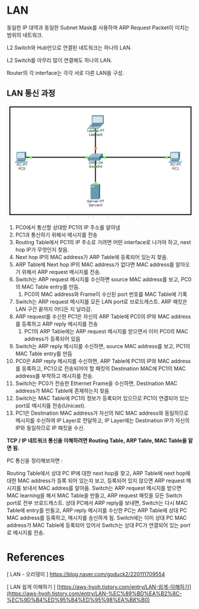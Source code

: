 # LAN

동일한 IP 대역과 동일한 Subnet Mask를 사용하며 ARP Request Packet이 미치는 범위의 네트워크.

L2 Switch와 Hub만으로 연결된 네트워크는 하나의 LAN.

L2 Switch를 아무리 많이 연결해도 하나의 LAN.

Router의 각 interface는 각각 서로 다른 LAN을 구성.

## LAN 통신 과정

![Untitled](../../images/Lan.png)

1. PC0에서 통신할 상대방 PC1의 IP 주소를 알아냄
2. PC1과 통신하기 위해서 메시지를 전송
3. Routing Table에서 PC1의 IP 주소로 가려면 어떤 interface로 나가야 하고, next hop IP가 무엇인지 찾음.
4. Next hop IP의 MAC address가 ARP Table에 등록되어 있는지 찾음.
5. ARP Table에 Next hop IP의 MAC address가 없다면 MAC address를 알아오기 위해서 ARP request 메시지를 전송.
6. Switch는 ARP request 메시지를 수신하면 source MAC address를 보고, PC0의 MAC Table entry를 만듬.
    1. PC0의 MAC address와 Frame이 수신된 port 번호를 MAC Table에 기록
7. Switch는 ARP request 메시지를 모든 LAN port로 브로드캐스트. ARP 패킷은 LAN 구간 끝까지 어디든 지 날라감.
8. ARP request를 수신한 PC1은 자신의 ARP Table에 PC0의 IP와 MAC address를 등록하고 ARP reply 메시지를 전송
    1. PC1의 ARP Table에는 ARP request 메시지를 받으면서 이미 PC0의 MAC address가 등록되어 있음
9. Switch는 ARP reply 메시지를 수신하면, source MAC address를 보고, PC1의 MAC Table entry를 만듬
10. PC0은 ARP reply 메시지를 수신하면, ARP Table에 PC1의 IP와 MAC address를 등록하고, PC1으로 전송되어야 할 패킷의 Destination MAC에 PC1의 MAC address를 부착하고 메시지를 전송.
11. Switch는 PC0가 전송한 Ethernet Frame을 수신하면, Destination MAC address가 MAC Table에 존재하는지 찾음
12. Switch는 MAC Table에 PC1의 정보가 등록되어 있으므로 PC1이 연결되어 있는 port로 메시지를 전송(Unicast).
13. PC1은 Destination MAC address가 자신의 NIC MAC address와 동일하므로 메시지를 수신하여 IP Layer로 전달하고, IP Layer에는 Destination IP가 자신의 IP와 동일하므로 IP 패킷을 수신.

**TCP / IP 네트워크 통신을 이해하려면 Routing Table, ARP Table, MAC Table을 알면 됨.**

PC 통신을 정리해보자면 :

Routing Table에서 상대 PC IP에 대한 next hop을 찾고, ARP Table에 next hop에 대한 MAC address가 등록 되어 있는지 보고, 등록되어 있지 않으면 ARP request 메시지를 보내서 MAC addres를 알아옴. Switch는 ARP request 메시지를 받으면 MAC learning을 해서 MAC Table을 만들고, ARP request 패킷을 모든 Switch port로 전부 브로드캐스트. 상대 PC에서 ARP reply를 보내면, Switch는 다시 MAC Table에 entry를 만들고, ARP reply 메시지를 수신한 PC는 ARP Table에 상대 PC MAC address를 등록하고, 메시지를 송신하게 됨. Switch에는 이미 상대 PC MAC address가 MAC Table에 등록되어 있어서 Switch는 상대 PC가 연결되어 있는 port로 메시지를 전송.

# References

[ LAN - 오리뎅이 ] https://blog.naver.com/goduck2/220111709554

[ LAN 쉽게 이해하기 ] [https://aws-hyoh.tistory.com/entry/LAN-쉽게-이해하기](https://aws-hyoh.tistory.com/entry/LAN-%EC%89%BD%EA%B2%8C-%EC%9D%B4%ED%95%B4%ED%95%98%EA%B8%B0)
